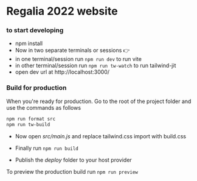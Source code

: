 # Regalia 2022 website

### to start developing

- npm install
- Now in two separate terminals or sessions 👉
- in one terminal/session run `npm run dev` to run vite
- in other terminal/session run `npm run tw-watch` to run tailwind-jit
- open dev url at http://localhost:3000/

### Build for production
When you're ready for production. Go to the root of the project folder and use the commands as follows

```bash
npm run format src
npm run tw-build
```
- Now open _src/main.js_ and replace tailwind.css import with build.css

- Finally run ```npm run build```
- Publish the *deploy* folder to your host provider

To preview the production build run ```npm run preview```

